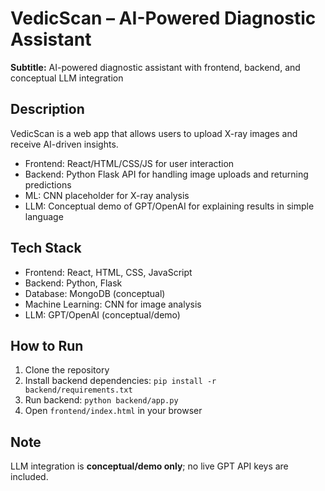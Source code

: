 # VedicScan – AI-Powered Diagnostic Assistant

**Subtitle:** AI-powered diagnostic assistant with frontend, backend, and conceptual LLM integration

## Description
VedicScan is a web app that allows users to upload X-ray images and receive AI-driven insights.
- Frontend: React/HTML/CSS/JS for user interaction
- Backend: Python Flask API for handling image uploads and returning predictions
- ML: CNN placeholder for X-ray analysis
- LLM: Conceptual demo of GPT/OpenAI for explaining results in simple language

## Tech Stack
- Frontend: React, HTML, CSS, JavaScript
- Backend: Python, Flask
- Database: MongoDB (conceptual)
- Machine Learning: CNN for image analysis
- LLM: GPT/OpenAI (conceptual/demo)

## How to Run
1. Clone the repository
2. Install backend dependencies: `pip install -r backend/requirements.txt`
3. Run backend: `python backend/app.py`
4. Open `frontend/index.html` in your browser

## Note
LLM integration is **conceptual/demo only**; no live GPT API keys are included.
